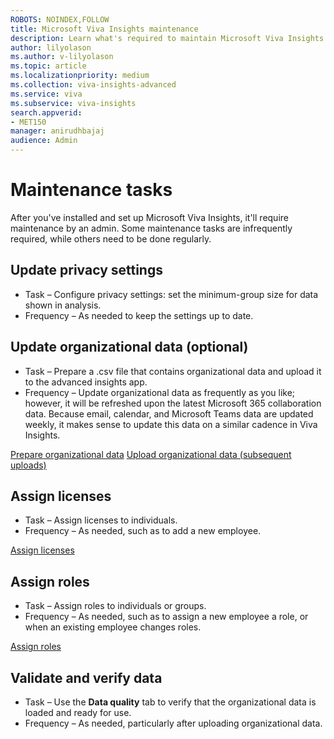 ```yaml
---
ROBOTS: NOINDEX,FOLLOW
title: Microsoft Viva Insights maintenance
description: Learn what's required to maintain Microsoft Viva Insights after you've installed and set it up
author: lilyolason
ms.author: v-lilyolason
ms.topic: article
ms.localizationpriority: medium 
ms.collection: viva-insights-advanced 
ms.service: viva 
ms.subservice: viva-insights 
search.appverid: 
- MET150 
manager: anirudhbajaj
audience: Admin
---
```


# Maintenance tasks

After you've installed and set up Microsoft Viva Insights, it'll require maintenance by an admin. Some maintenance tasks are infrequently required, while others need to be done regularly.

## Update privacy settings

* Task – Configure privacy settings: set the minimum-group size for data shown in analysis.
* Frequency – As needed to keep the settings up to date.

## Update organizational data (optional)

* Task – Prepare a .csv file that contains organizational data and upload it to the advanced insights app.
* Frequency – Update organizational data as frequently as you like; however, it will be refreshed upon the latest Microsoft 365 collaboration data. Because email, calendar, and Microsoft Teams data are updated weekly, it makes sense to update this data on a similar cadence in Viva Insights.

[Prepare organizational data](../admin/prepare-org-data.md)
[Upload organizational data (subsequent uploads)](../admin/upload-org-data-subsequent.md)

## Assign licenses

* Task – Assign licenses to individuals.
* Frequency – As needed, such as to add a new employee.

[Assign licenses](./assign-licenses.md)

## Assign roles

* Task – Assign roles to individuals or groups.
* Frequency – As needed, such as to assign a new employee a role, or when an existing employee changes roles.

[Assign roles](assign-user-roles.md)

## Validate and verify data

* Task – Use the **Data quality** tab to verify that the organizational data is loaded and ready for use.
* Frequency – As needed, particularly after uploading organizational data.
